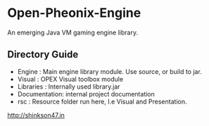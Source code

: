 # Open-Pheonix-Engine


An emerging Java VM gaming engine library.



## Directory Guide
 - Engine       : Main engine library module. Use source, or build to jar.
 - Visual       : OPEX Visual toolbox module
 - Libraries    : Internally used library.jar
 - Documentation: internal project documentation
 - rsc          : Resource folder run here, I.e Visual and Presentation.

http://shinkson47.in
